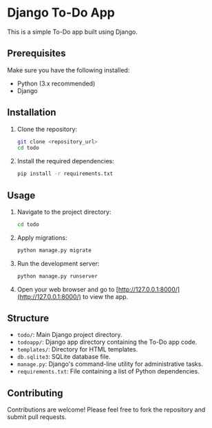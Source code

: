 # Django To-Do App

This is a simple To-Do app built using Django.

## Prerequisites

Make sure you have the following installed:

- Python (3.x recommended)
- Django

## Installation

1. Clone the repository:

   ```bash
   git clone <repository_url>
   cd todo
   ```

2. Install the required dependencies:
   ```bash
   pip install -r requirements.txt
   ```

## Usage

1. Navigate to the project directory:

   ```bash
   cd todo
   ```

2. Apply migrations:

   ```bash
   python manage.py migrate
   ```

3. Run the development server:

   ```bash
   python manage.py runserver
   ```

4. Open your web browser and go to [http://127.0.0.1:8000/](http://127.0.0.1:8000/) to view the app.

## Structure

- `todo/`: Main Django project directory.
- `todoapp/`: Django app directory containing the To-Do app code.
- `templates/`: Directory for HTML templates.
- `db.sqlite3`: SQLite database file.
- `manage.py`: Django's command-line utility for administrative tasks.
- `requirements.txt`: File containing a list of Python dependencies.

## Contributing

Contributions are welcome! Please feel free to fork the repository and submit pull requests.
